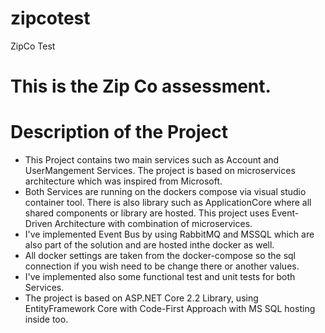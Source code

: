 # zipcotest
ZipCo Test

# This is the Zip Co assessment.

# Description of the Project
 
  - This Project contains two main services such as Account and UserMangement Services. The project is based on microservices architecture     which was inspired from Microsoft. 
  - Both Services are running on the dockers compose via visual studio container tool. There is also library such as ApplicationCore where     all shared components or library are hosted. This project uses Event-Driven Architecture with combination of microservices. 
  - I've implemented Event Bus by using RabbitMQ and MSSQL which are also part of the solution and are hosted inthe docker as well. 
  - All docker settings are taken from the docker-compose so the sql connection if you wish need to be change there or another values.
  - I've implemented also some functional test and unit tests for both Services.
  - The project is based on ASP.NET Core 2.2 Library, using EntityFramework Core with Code-First Approach with MS SQL hosting inside too.
  
  
   
